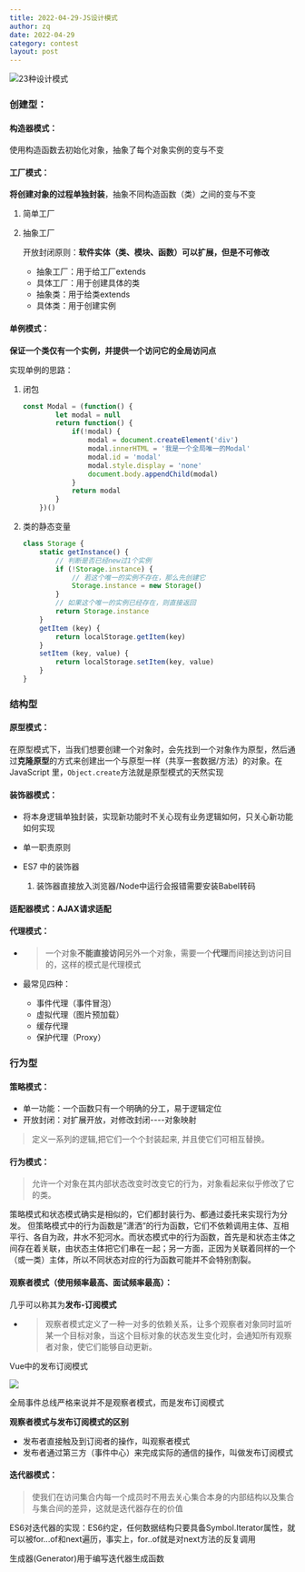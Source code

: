 ```yaml
---
title: 2022-04-29-JS设计模式
author: zq
date: 2022-04-29
category: contest
layout: post
---
```


![23种设计模式](https://p1-jj.byteimg.com/tos-cn-i-t2oaga2asx/gold-user-assets/2019/4/6/169f16406d230ffe~tplv-t2oaga2asx-watermark.awebp)

### 创建型：

#### 构造器模式：

使用构造函数去初始化对象，抽象了每个对象实例的变与不变

#### 工厂模式：

**将创建对象的过程单独封装**，抽象不同构造函数（类）之间的变与不变

1. 简单工厂

2. 抽象工厂
   
   开放封闭原则：**软件实体（类、模块、函数）可以扩展，但是不可修改**
   
   - 抽象工厂：用于给工厂extends
   - 具体工厂：用于创建具体的类
   - 抽象类：用于给类extends
   - 具体类：用于创建实例

#### 单例模式：

**保证一个类仅有一个实例，并提供一个访问它的全局访问点**

实现单例的思路：

1. 闭包
   
   ```javascript
   const Modal = (function() {
           let modal = null
           return function() {
               if(!modal) {
                   modal = document.createElement('div')
                   modal.innerHTML = '我是一个全局唯一的Modal'
                   modal.id = 'modal'
                   modal.style.display = 'none'
                   document.body.appendChild(modal)
               }
               return modal
           }
       })()
   ```

2. 类的静态变量
   
   ```javascript
   class Storage {
       static getInstance() {
           // 判断是否已经new过1个实例
           if (!Storage.instance) {
               // 若这个唯一的实例不存在，那么先创建它
               Storage.instance = new Storage()
           }
           // 如果这个唯一的实例已经存在，则直接返回
           return Storage.instance
       }
       getItem (key) {
           return localStorage.getItem(key)
       }
       setItem (key, value) {
           return localStorage.setItem(key, value)
       }
   }
   ```

### 结构型

#### 原型模式：

在原型模式下，当我们想要创建一个对象时，会先找到一个对象作为原型，然后通过**克隆原型**的方式来创建出一个与原型一样（共享一套数据/方法）的对象。在 JavaScript 里，`Object.create`方法就是原型模式的天然实现

#### 装饰器模式：

- 将本身逻辑单独封装，实现新功能时不关心现有业务逻辑如何，只关心新功能如何实现

- 单一职责原则

- ES7 中的装饰器
  
  1. 装饰器直接放入浏览器/Node中运行会报错需要安装Babel转码

#### 适配器模式：AJAX请求适配

#### 代理模式：

- > 一个对象**不能直接访问**另外一个对象，需要一个**代理**而间接达到访问目的，这样的模式是代理模式

- 最常见四种：
  
  - 事件代理（事件冒泡）
  - 虚拟代理（图片预加载）
  - 缓存代理
  - 保护代理（Proxy）

### 行为型

#### 策略模式：

- 单一功能：一个函数只有一个明确的分工，易于逻辑定位
- 开放封闭：对扩展开放，对修改封闭----对象映射

> 定义一系列的逻辑,把它们一个个封装起来, 并且使它们可相互替换。

#### 行为模式：

> 允许一个对象在其内部状态改变时改变它的行为，对象看起来似乎修改了它的类。

策略模式和状态模式确实是相似的，它们都封装行为、都通过委托来实现行为分发。
但策略模式中的行为函数是”潇洒“的行为函数，它们不依赖调用主体、互相平行、各自为政，井水不犯河水。而状态模式中的行为函数，首先是和状态主体之间存在着关联，由状态主体把它们串在一起；另一方面，正因为关联着同样的一个（或一类）主体，所以不同状态对应的行为函数可能并不会特别割裂。

#### 观察者模式（使用频率最高、面试频率最高）：

几乎可以称其为**发布-订阅模式**

- > 观察者模式定义了一种一对多的依赖关系，让多个观察者对象同时监听某一个目标对象，当这个目标对象的状态发生变化时，会通知所有观察者对象，使它们能够自动更新。

Vue中的发布订阅模式

![](https://p3-juejin.byteimg.com/tos-cn-i-k3u1fbpfcp/0ab7a4846d604721b6b91418ee97bf91~tplv-k3u1fbpfcp-watermark.awebp)

全局事件总线严格来说并不是观察者模式，而是发布订阅模式

**观察者模式与发布订阅模式的区别**

- 发布者直接触及到订阅者的操作，叫观察者模式
- 发布者通过第三方（事件中心）来完成实际的通信的操作，叫做发布订阅模式

#### 迭代器模式：

> 使我们在访问集合内每一个成员时不用去关心集合本身的内部结构以及集合与集合间的差异，这就是迭代器存在的价值

ES6对迭代器的实现：ES6约定，任何数据结构只要具备Symbol.Iterator属性，就可以被for...of和next遍历，事实上，for..of就是对next方法的反复调用

生成器(Generator)用于编写迭代器生成函数

## 
